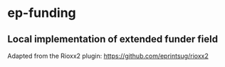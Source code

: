 # ep-funding

## Local implementation of extended funder field

Adapted from the Rioxx2 plugin: https://github.com/eprintsug/rioxx2